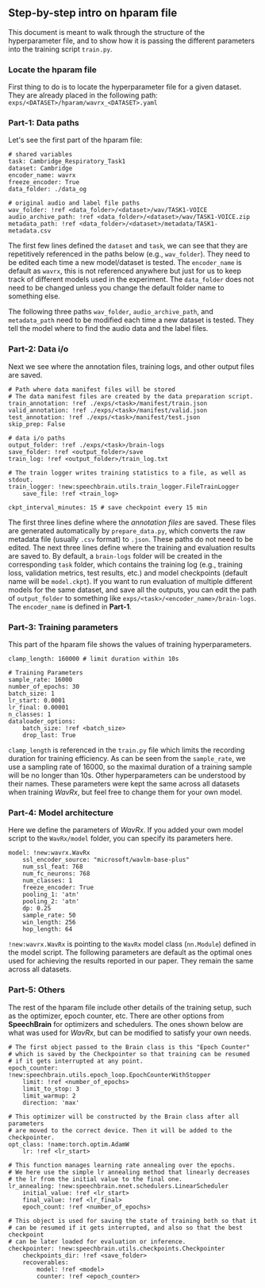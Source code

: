 ## Step-by-step intro on hparam file


This document is meant to walk through the structure of the hyperparameter file, and to show how it is passing the different parameters into the training script ``train.py``. 

### Locate the hparam file

First thing to do is to locate the hyperparameter file for a given dataset. They are already placed in the following path: ``exps/<DATASET>/hparam/wavrx_<DATASET>.yaml``

### Part-1: Data paths

Let's see the first part of the hparam file:

```
# shared variables
task: Cambridge_Respiratory_Task1
dataset: Cambridge
encoder_name: wavrx
freeze_encoder: True
data_folder: ./data_og

# original audio and label file paths
wav_folder: !ref <data_folder>/<dataset>/wav/TASK1-VOICE
audio_archive_path: !ref <data_folder>/<dataset>/wav/TASK1-VOICE.zip
metadata_path: !ref <data_folder>/<dataset>/metadata/TASK1-metadata.csv
```

The first few lines defined the `dataset` and `task`, we can see that they are repetitively referenced in the paths below (e.g., `wav_folder`). They need to be edited each time a new model/dataset is tested. The `encoder_name` is default as `wavrx`, this is not referenced anywhere but just for us to keep track of different models used in the experiment. The `data_folder` does not need to be changed unless you change the default folder name to something else.

The following three paths `wav_folder`, `audio_archive_path`, and `metadata_path` need to be modified each time a new dataset is tested. They tell the model where to find the audio data and the label files.

### Part-2: Data i/o

Next we see where the annotation files, training logs, and other output files are saved.
```
# Path where data manifest files will be stored
# The data manifest files are created by the data preparation script.
train_annotation: !ref ./exps/<task>/manifest/train.json
valid_annotation: !ref ./exps/<task>/manifest/valid.json
test_annotation: !ref ./exps/<task>/manifest/test.json
skip_prep: False

# data i/o paths
output_folder: !ref ./exps/<task>/brain-logs
save_folder: !ref <output_folder>/save
train_log: !ref <output_folder>/train_log.txt

# The train logger writes training statistics to a file, as well as stdout.
train_logger: !new:speechbrain.utils.train_logger.FileTrainLogger
    save_file: !ref <train_log>

ckpt_interval_minutes: 15 # save checkpoint every 15 min
```
The first three lines define where the *annotation files* are saved. These files are generated automatically by `prepare_data.py`, which converts the raw metadata file (usually `.csv` format) to `.json`. These paths do not need to be edited. The next three lines define where the training and evaluation results are saved to. By default, a `brain-logs` folder will be created in the corresponding `task` folder, which contains the training log (e.g., training loss, validation metrics, test results, etc.) and model checkpoints (default name will be `model.ckpt`). If you want to run evaluation of multiple different models for the same dataset, and save all the outputs, you can edit the path of `output_folder` to something like `exps/<task>/<encoder_name>/brain-logs`. The `encoder_name` is defined in **Part-1**.

### Part-3: Training parameters
This part of the hparam file shows the values of training hyperparameters.
```
clamp_length: 160000 # limit duration within 10s

# Training Parameters
sample_rate: 16000
number_of_epochs: 30
batch_size: 1
lr_start: 0.0001
lr_final: 0.00001
n_classes: 1
dataloader_options:
    batch_size: !ref <batch_size>
    drop_last: True
```
`clamp_length` is referenced in the `train.py` file which limits the recording duration for training efficiency. As can be seen from the `sample_rate`, we use a sampling rate of 16000, so the maximal duration of a training sample will be no longer than 10s. Other hyperparameters can be understood by their names. These parameters were kept the same across all datasets when training *WavRx*, but feel free to change them for your own model.

### Part-4: Model architecture
Here we define the parameters of *WavRx*. If you added your own model script to the `WavRx/model` folder, you can specify its parameters here.

```
model: !new:wavrx.WavRx
    ssl_encoder_source: "microsoft/wavlm-base-plus"
    num_ssl_feat: 768
    num_fc_neurons: 768
    num_classes: 1
    freeze_encoder: True
    pooling_1: 'atn'
    pooling_2: 'atn'
    dp: 0.25
    sample_rate: 50
    win_length: 256
    hop_length: 64

```
`!new:wavrx.WavRx` is pointing to the `WavRx` model class (`nn.Module`) defined in the model script. The following parameters are default as the optimal ones used for achieving the results reported in our paper. They remain the same across all datasets.

### Part-5: Others
The rest of the hparam file include other details of the training setup, such as the optimizer, epoch counter, etc. There are other options from **SpeechBrain** for optimizers and schedulers. The ones shown below are what was used for *WavRx*, but can be modified to satisfy your own needs.

```
# The first object passed to the Brain class is this "Epoch Counter"
# which is saved by the Checkpointer so that training can be resumed
# if it gets interrupted at any point.
epoch_counter: !new:speechbrain.utils.epoch_loop.EpochCounterWithStopper
    limit: !ref <number_of_epochs>
    limit_to_stop: 3
    limit_warmup: 2
    direction: 'max'

# This optimizer will be constructed by the Brain class after all parameters
# are moved to the correct device. Then it will be added to the checkpointer.
opt_class: !name:torch.optim.AdamW
    lr: !ref <lr_start>

# This function manages learning rate annealing over the epochs.
# We here use the simple lr annealing method that linearly decreases
# the lr from the initial value to the final one.
lr_annealing: !new:speechbrain.nnet.schedulers.LinearScheduler
    initial_value: !ref <lr_start>
    final_value: !ref <lr_final>
    epoch_count: !ref <number_of_epochs>

# This object is used for saving the state of training both so that it
# can be resumed if it gets interrupted, and also so that the best checkpoint
# can be later loaded for evaluation or inference.
checkpointer: !new:speechbrain.utils.checkpoints.Checkpointer
    checkpoints_dir: !ref <save_folder>
    recoverables:
        model: !ref <model>
        counter: !ref <epoch_counter>
```
